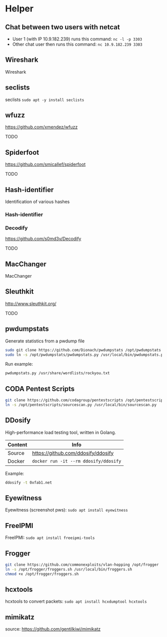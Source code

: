 # Helper

## Chat between two users with netcat

- User 1 (with IP 10.9.182.239) runs this command: ```nc -l -p 3303```
- Other chat user then runs this command: ```nc 10.9.182.239 3303```

## Wireshark

Wireshark

## seclists

seclists ```sudo apt -y install seclists```

## wfuzz

<https://github.com/xmendez/wfuzz>

TODO

## Spiderfoot

<https://github.com/smicallef/spiderfoot>

TODO

## Hash-identifier

Identification of various hashes

### Hash-identifier

### Decodify

<https://github.com/s0md3v/Decodify>

TODO


## MacChanger

MacChanger

## Sleuthkit

<http://www.sleuthkit.org/>

TODO

## pwdumpstats

Generate statistics from a pwdump file

 ``` sh
sudo git clone https://github.com/Dionach/pwdumpstats /opt/pwdumpstats
sudo ln -s /opt/pwdumpstats/pwdumpstats.py /usr/local/bin/pwdumpstats.py
```

Run example:

 ``` sh
pwdumpstats.py /usr/share/wordlists/rockyou.txt
```

## CODA Pentest Scripts

 ``` sh
git clone https://github.com/codagroup/pentestscripts /opt/pentestscripts
ln -s /opt/pentestscripts/sourcescan.py /usr/local/bin/sourcescan.py
```

## DDosify

High-performance load testing tool, written in Golang.

| Content | Info                                      |
|---------|-------------------------------------------|
| Source  | <https://github.com/ddosify/ddosify>      |
| Docker  | ```docker run -it --rm ddosify/ddosify``` |

Example:

``` sh
ddosify -t 0xfab1.net
```

## Eyewitness

Eyewitness (screenshot pws): ```sudo apt install eyewitness```

## FreeIPMI

FreeIPMI: ```sudo apt install freeipmi-tools```

## Frogger

 ``` sh
git clone https://github.com/commonexploits/vlan-hopping /opt/frogger
ln -s /opt/frogger/froggers.sh /usr/local/bin/froggers.sh
chmod +x /opt/frogger/froggers.sh
```

## hcxtools

hcxtools to convert packets: ```sudo apt install hcxdumptool hcxtools```

## mimikatz

source: <https://github.com/gentilkiwi/mimikatz>
